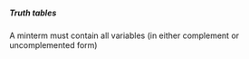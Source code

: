 ##### Truth tables
A minterm must contain all variables (in either complement or uncomplemented form)
